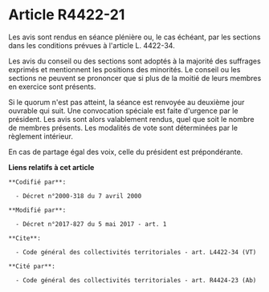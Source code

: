 # Article R4422-21

Les avis sont rendus en séance plénière ou, le cas échéant, par les sections dans les conditions prévues à l'article L.
4422-34. 

Les avis du conseil ou des sections sont adoptés à la majorité des suffrages exprimés et mentionnent les positions des
minorités. Le conseil ou les sections ne peuvent se prononcer que si plus de la moitié de leurs membres en exercice sont
présents. 

Si le quorum n'est pas atteint, la séance est renvoyée au deuxième jour ouvrable qui suit. Une convocation spéciale est faite
d'urgence par le président. Les avis sont alors valablement rendus, quel que soit le nombre de membres présents. Les
modalités de vote sont déterminées par le règlement intérieur. 

En cas de partage égal des voix, celle du président est prépondérante.

**Liens relatifs à cet article**

	**Codifié par**:

	  - Décret n°2000-318 du 7 avril 2000

	**Modifié par**:

	  - Décret n°2017-827 du 5 mai 2017 - art. 1

	**Cite**:

	  - Code général des collectivités territoriales - art. L4422-34 (VT)

	**Cité par**:

	  - Code général des collectivités territoriales - art. R4424-23 (Ab)
